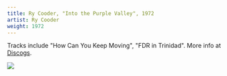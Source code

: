 ```yaml
---
title: Ry Cooder, "Into the Purple Valley", 1972
artist: Ry Cooder
weight: 1972
---
```

Tracks include "How Can You Keep Moving", "FDR in Trinidad".
More info at [Discogs](https://www.discogs.com/Ry-Cooder-Into-The-Purple-Valley/master/81118).

<img src="https://img.discogs.com/Ldp50QVUfDwIbryKSoWnjW5ojH8=/fit-in/590x578/filters:strip_icc():format(jpeg):mode_rgb():quality(90)/discogs-images/R-2125668-1265420324.jpeg.jpg" />
